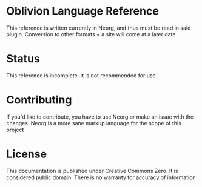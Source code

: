 # Oblivion Language Reference

This reference is written currently in Neorg, and thus must be read in said plugin. Conversion to other formats + a site will come at a later date

# Status
This reference is incomplete. It is not recommended for use

# Contributing
If you'd like to contribute, you have to use Neorg or make an issue with the changes. Neorg is a more sane markup language for the scope of this project

# License
This documentation is published under Creative Commons Zero. It is considered public domain. There is no warranty for accuracy of information
